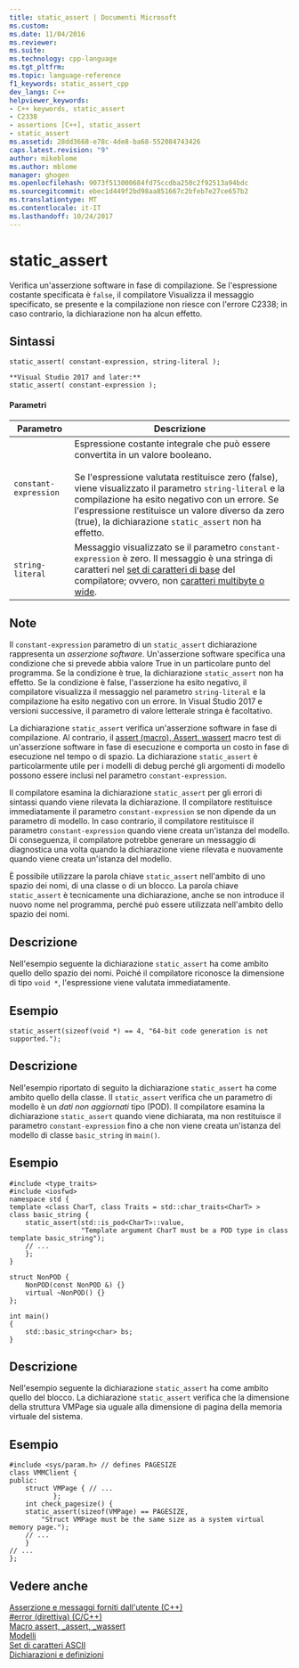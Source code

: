 ```yaml
---
title: static_assert | Documenti Microsoft
ms.custom: 
ms.date: 11/04/2016
ms.reviewer: 
ms.suite: 
ms.technology: cpp-language
ms.tgt_pltfrm: 
ms.topic: language-reference
f1_keywords: static_assert_cpp
dev_langs: C++
helpviewer_keywords:
- C++ keywords, static_assert
- C2338
- assertions [C++], static_assert
- static_assert
ms.assetid: 28dd3668-e78c-4de8-ba68-552084743426
caps.latest.revision: "9"
author: mikeblome
ms.author: mblome
manager: ghogen
ms.openlocfilehash: 9073f513000684fd75ccdba250c2f92513a94bdc
ms.sourcegitcommit: ebec1d449f2bd98aa851667c2bfeb7e27ce657b2
ms.translationtype: MT
ms.contentlocale: it-IT
ms.lasthandoff: 10/24/2017
---
```

# <a name="staticassert"></a>static_assert
Verifica un'asserzione software in fase di compilazione. Se l'espressione costante specificata è `false`, il compilatore Visualizza il messaggio specificato, se presente e la compilazione non riesce con l'errore C2338; in caso contrario, la dichiarazione non ha alcun effetto.  
  
## <a name="syntax"></a>Sintassi  
  
```   
static_assert( constant-expression, string-literal );  

**Visual Studio 2017 and later:**
static_assert( constant-expression ); 
```  
  
#### <a name="parameters"></a>Parametri  
  
|Parametro|Descrizione|  
|---------------|-----------------|  
|`constant-expression`|Espressione costante integrale che può essere convertita in un valore booleano.<br /><br /> Se l'espressione valutata restituisce zero (false), viene visualizzato il parametro `string-literal` e la compilazione ha esito negativo con un errore. Se l'espressione restituisce un valore diverso da zero (true), la dichiarazione `static_assert` non ha effetto.|  
|`string-literal`|Messaggio visualizzato se il parametro `constant-expression` è zero. Il messaggio è una stringa di caratteri nel [set di caratteri di base](../c-language/ascii-character-set.md) del compilatore; ovvero, non [caratteri multibyte o wide](../c-language/multibyte-and-wide-characters.md).|  
  
## <a name="remarks"></a>Note  
 Il `constant-expression` parametro di un `static_assert` dichiarazione rappresenta un *asserzione software*. Un'asserzione software specifica una condizione che si prevede abbia valore True in un particolare punto del programma. Se la condizione è true, la dichiarazione `static_assert` non ha effetto. Se la condizione è false, l'asserzione ha esito negativo, il compilatore visualizza il messaggio nel parametro `string-literal` e la compilazione ha esito negativo con un errore. In Visual Studio 2017 e versioni successive, il parametro di valore letterale stringa è facoltativo. 
  
 La dichiarazione `static_assert` verifica un'asserzione software in fase di compilazione. Al contrario, il [assert (macro), Assert, wassert](../c-runtime-library/reference/assert-macro-assert-wassert.md) macro test di un'asserzione software in fase di esecuzione e comporta un costo in fase di esecuzione nel tempo o di spazio. La dichiarazione `static_assert` è particolarmente utile per i modelli di debug perché gli argomenti di modello possono essere inclusi nel parametro `constant-expression`.  
  
 Il compilatore esamina la dichiarazione `static_assert` per gli errori di sintassi quando viene rilevata la dichiarazione. Il compilatore restituisce immediatamente il parametro `constant-expression` se non dipende da un parametro di modello. In caso contrario, il compilatore restituisce il parametro `constant-expression` quando viene creata un'istanza del modello. Di conseguenza, il compilatore potrebbe generare un messaggio di diagnostica una volta quando la dichiarazione viene rilevata e nuovamente quando viene creata un'istanza del modello.  
  
 È possibile utilizzare la parola chiave `static_assert` nell'ambito di uno spazio dei nomi, di una classe o di un blocco. La parola chiave `static_assert` è tecnicamente una dichiarazione, anche se non introduce il nuovo nome nel programma, perché può essere utilizzata nell'ambito dello spazio dei nomi.  
  
## <a name="description"></a>Descrizione  
 Nell'esempio seguente la dichiarazione `static_assert` ha come ambito quello dello spazio dei nomi. Poiché il compilatore riconosce la dimensione di tipo `void *`, l'espressione viene valutata immediatamente.  
  
## <a name="example"></a>Esempio  
  
```  
static_assert(sizeof(void *) == 4, "64-bit code generation is not supported.");  
```  
  
## <a name="description"></a>Descrizione  
 Nell'esempio riportato di seguito la dichiarazione `static_assert` ha come ambito quello della classe. Il `static_assert` verifica che un parametro di modello è un *dati non aggiornati* tipo (POD). Il compilatore esamina la dichiarazione `static_assert` quando viene dichiarata, ma non restituisce il parametro `constant-expression` fino a che non viene creata un'istanza del modello di classe `basic_string` in `main()`.  
  
## <a name="example"></a>Esempio  
  
```  
#include <type_traits>  
#include <iosfwd>  
namespace std {  
template <class CharT, class Traits = std::char_traits<CharT> >  
class basic_string {  
    static_assert(std::is_pod<CharT>::value,  
                  "Template argument CharT must be a POD type in class template basic_string");  
    // ...  
    };  
}  
  
struct NonPOD {  
    NonPOD(const NonPOD &) {}  
    virtual ~NonPOD() {}  
};  
  
int main()  
{  
    std::basic_string<char> bs;  
}  
```  
  
## <a name="description"></a>Descrizione  
 Nell'esempio seguente la dichiarazione `static_assert` ha come ambito quello del blocco. La dichiarazione `static_assert` verifica che la dimensione della struttura VMPage sia uguale alla dimensione di pagina della memoria virtuale del sistema.  
  
## <a name="example"></a>Esempio  
  
```  
#include <sys/param.h> // defines PAGESIZE  
class VMMClient {  
public:  
    struct VMPage { // ...   
           };  
    int check_pagesize() {  
    static_assert(sizeof(VMPage) == PAGESIZE,  
        "Struct VMPage must be the same size as a system virtual memory page.");  
    // ...  
    }  
// ...  
};  
```  
  
## <a name="see-also"></a>Vedere anche  
 [Asserzione e messaggi forniti dall'utente (C++)](../cpp/assertion-and-user-supplied-messages-cpp.md)   
 [#error (direttiva) (C/C++)](../preprocessor/hash-error-directive-c-cpp.md)   
 [Macro assert, _assert, _wassert](../c-runtime-library/reference/assert-macro-assert-wassert.md)   
 [Modelli](../cpp/templates-cpp.md)   
 [Set di caratteri ASCII](../c-language/ascii-character-set.md)   
 [Dichiarazioni e definizioni](declarations-and-definitions-cpp.md)